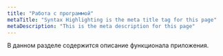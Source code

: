 ```yaml
---
title: "Работа с программой"
metaTitle: "Syntax Highlighting is the meta title tag for this page"
metaDescription: "This is the meta description for this page"
---
```

В данном разделе содержится описание функционала приложения.
